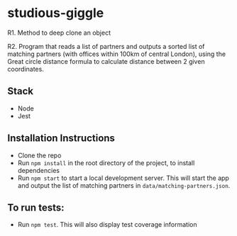 # studious-giggle

R1. Method to deep clone an object

R2. Program that reads a list of partners and outputs a sorted list of matching partners (with offices within 100km of central London), using the Great circle distance formula to calculate distance between 2 given coordinates.

## Stack

* Node
* Jest

## Installation Instructions

* Clone the repo
* Run `npm install` in the root directory of the project, to install dependencies
* Run `npm start` to start a local development server. This will start the app and output the list of matching partners in `data/matching-partners.json`.

## To run tests:

* Run `npm test`. This will also display test coverage information
